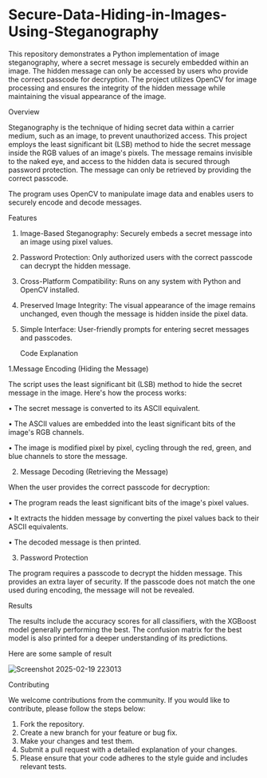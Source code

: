 # Secure-Data-Hiding-in-Images-Using-Steganography

This repository demonstrates a Python implementation of image steganography, where a secret message is securely embedded within an image. The hidden message can only be accessed by users who provide the correct passcode for decryption. The project utilizes OpenCV for image processing and ensures the integrity of the hidden message while maintaining the visual appearance of the image.

Overview

Steganography is the technique of hiding secret data within a carrier medium, such as an image, to prevent unauthorized access. This project employs the least significant bit (LSB) method to hide the secret message inside the RGB values of an image's pixels. The message remains invisible to the naked eye, and access to the hidden data is secured through password protection. The message can only be retrieved by providing the correct passcode.

The program uses OpenCV to manipulate image data and enables users to securely encode and decode messages.

Features

1. Image-Based Steganography: Securely embeds a secret message into an image using pixel values.
2. Password Protection: Only authorized users with the correct passcode can decrypt the hidden message.
3. Cross-Platform Compatibility: Runs on any system with Python and OpenCV installed.
4. Preserved Image Integrity: The visual appearance of the image remains unchanged, even though the message is hidden inside the pixel data.
5. Simple Interface: User-friendly prompts for entering secret messages and passcodes.


   Code Explanation

1.Message Encoding (Hiding the Message)
   
The script uses the least significant bit (LSB) method to hide the secret message in the image. Here's how the process works:

• The secret message is converted to its ASCII equivalent.

• The ASCII values are embedded into the least significant bits of the image's RGB channels.

• The image is modified pixel by pixel, cycling through the red, green, and blue channels to store the message.

2. Message Decoding (Retrieving the Message)

When the user provides the correct passcode for decryption:

• The program reads the least significant bits of the image's pixel values.

• It extracts the hidden message by converting the pixel values back to their ASCII equivalents.

• The decoded message is then printed.

3. Password Protection
   
The program requires a passcode to decrypt the hidden message. This provides an extra layer of security. If the passcode does not match the one used during encoding, the message will not be revealed.

Results

The results include the accuracy scores for all classifiers, with the XGBoost model generally performing the best. The confusion matrix for the best model is also printed for a deeper understanding of its predictions.

Here are some sample of result

![Screenshot 2025-02-19 223013](https://github.com/user-attachments/assets/384ed861-7dae-476a-8a53-b5d27a1b389b)


Contributing

We welcome contributions from the community. If you would like to contribute, please follow the steps below:

1. Fork the repository.
2. Create a new branch for your feature or bug fix.
3. Make your changes and test them.
4. Submit a pull request with a detailed explanation of your changes.
5. Please ensure that your code adheres to the style guide and includes relevant tests.


